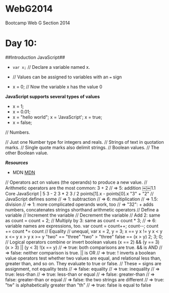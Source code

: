WebG2014
========

Bootcamp Web G Section 2014


Day 10:
=========================

##Introduction JavaScript##

- `var x;` // Declare a variable named x.

- // Values can be assigned to variables with an `=` sign
- x = 0; // Now the variable x has the value 0

**JavaScript supports several types of values**
- x = 1;
- x = 0.01;
- x = "hello world"; x = 'JavaScript'; x = true;
- x = false;

// Numbers.

// Just one Number type for integers and reals. // Strings of text in quotation marks.
// Single quote marks also delimit strings.
// Boolean values.
// The other Boolean value.


***Resources***
- MDN [MDN](https://developer.mozilla.org/en-US/docs/Web/JavaScript)

// Operators act on values (the operands) to produce a new value. // Arithmetic operators are the most common:
3 + 2 // => 5: addition
￼￼1.1 Core JavaScript | 5
3 - 2
3 * 2
3 / 2
points[1].x - points[0].x "3" + "2"
// JavaScript defines some
// => 1: subtraction
// => 6: multiplication
// => 1.5: division
// => 1: more complicated operands work, too
// => "32": + adds numbers, concatenates strings
shorthand arithmetic operators // Define a variable
// Increment the variable
// Decrement the variable
// Add 2: same as count = count + 2;
// Multiply by 3: same as count = count * 3; // => 6: variable names are expressions, too.
var count = count++; count--; count += count *= count
// Equality
// unequal,
var x = 2, y = 3; x == y
x != y
x < y
x <= y
x > y
x >= y
"two" == "three" "two" > "three" false == (x > y)
2; 3;
0;
// Logical operators combine or invert boolean values
(x == 2) && (y == 3) (x > 3) || (y < 3) !(x == y)
// => true: both comparisons are true. && is AND // => false: neither comparison is true. || is OR // => true: ! inverts a boolean value
operators test whether two values are equal,
and relational
less than, greater than, and so on. They evaluate to true or false.
// These = signs are assignment, not equality tests // => false: equality
// => true: inequality
// => true: less-than
// => true: less-than or equal
// => false: greater-than
// => false: greater-than or equal
// => false: the two strings are different
// => true: "tw" is alphabetically greater than "th" // => true: false is equal to false